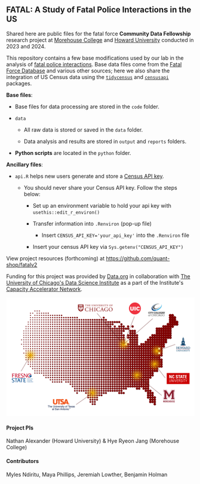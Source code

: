 ## FATAL: A Study of Fatal Police Interactions in the US

Shared here are public files for the fatal force **Community Data Fellowship** research project at [Morehouse College](https://morehouse.edu/) and [Howard University](https://howard.edu/) conducted in 2023 and 2024.

This repository contains a few base modifications used by our lab in the analysis of [fatal police interactions](https://www.washingtonpost.com/graphics/investigations/police-shootings-database/). Base data files come from the [Fatal Force Database](https://github.com/washingtonpost/data-police-shootings) and various other sources; here we also share the integration of US Census data using the [`tidycensus`](https://walker-data.com/tidycensus/) and [`censusapi`](https://github.com/hrecht/censusapi) packages. 

**Base files**:

* Base files for data processing are stored in the `code` folder.

* `data`

  - All raw data is stored or saved in the `data` folder.
  
  - Data analysis and results are stored in `output` and `reports` folders.

* **Python scripts** are located in the `python` folder.

**Ancillary files**:

* `api.R` helps new users generate and store a [Census API key](https://api.census.gov/data/key_signup.html).

  - You should never share your Census API key. Follow the steps below:
  
    - Set up an environment variable to hold your api key with `usethis::edit_r_environ()`

    - Transfer information into `.Renviron` (pop-up file) 
    
        - Insert `CENSUS_API_KEY='your_api_key'` into the `.Renviron` file
  
    - Insert your census API key via `Sys.getenv("CENSUS_API_KEY")`

View project resources (forthcoming) at https://github.com/quant-shop/fatalv2

Funding for this project was provided by [Data.org](https://data.org/) in collaboration with [The University of Chicago's Data Science Institute](https://datascience.uchicago.edu/) as a part of the Institute's [Capacity Accelerator Network](https://datascience.uchicago.edu/outreach/capacity-accelerator-network/).

![The Capacity Accelerator Network](reports/source/fig/uchicago_can.png)

#### Project PIs
Nathan Alexander (Howard University) & Hye Ryeon Jang (Morehouse College)

#### Contributors
Myles Ndiritu, Maya Phillips, Jeremiah Lowther, Benjamin Holman
